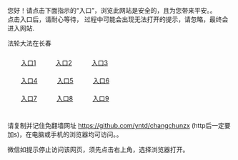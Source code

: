 您好！请点击下面指示的“入口”，浏览此网站是安全的，且为您带来平安。。 <br/>
点击入口后，请耐心等待， 过程中可能会出现无法打开的提示，请忽略，最终会进入网站. </br>

法轮大法在长春<br/>
<div style="padding:10px"><a style="margin:20px" target="_blank" href="https://d1c7utkmvhd16t.cloudfront.net/2Qpsp?wofwkutj" id="ccLink1" rel="nofollow">入口1</a> <a target="_blank" style="margin:20px" href="https://d2c000at66uogc.cloudfront.net/2Qpsp?vwjxfhb" id="ccLink2" rel="nofollow">入口2</a> <a style="margin:20px" target="_blank" href="https://d2orayrp5qi6r8.cloudfront.net/2Qpsp?lmlnt" id="ccLink3" rel="nofollow">入口3</a></div>

<div style="padding:10px" ><a style="margin:20px" target="_blank" href="https://d1c7utkmvhd16t.cloudfront.net/2Qpsp?wofwkutj" id="ccLink4" rel="nofollow">入口4</a> <a style="margin:20px" href="https://d2c000at66uogc.cloudfront.net/2Qpsp?vwjxfhb" target="_blank" id="ccLink5" rel="nofollow">入口5</a> <a style="margin:20px" href="https://d2orayrp5qi6r8.cloudfront.net/2Qpsp?lmlnt" target="_blank" id="ccLink6" rel="nofollow">入口6</a></div>

<div style="padding:10px"><a style="margin:20px" target="_blank" href="https://d1c7utkmvhd16t.cloudfront.net/2Qpsp?wofwkutj" id="ccLink7" rel="nofollow">入口7</a> <a style="margin:20px" href="https://d2c000at66uogc.cloudfront.net/2Qpsp?vwjxfhb" target="_blank" id="ccLink8" rel="nofollow">入口8</a> <a style="margin:20px" target="_blank" href="https://d2orayrp5qi6r8.cloudfront.net/2Qpsp?lmlnt" id="ccLink9" rel="nofollow">入口9</a></div>

<br/>



请复制并记住免翻墙网址 https://github.com/yntd/changchunzx (http后一定要加s)，在电脑或手机的浏览器均可访问。。<br/>

微信如提示停止访问该网页，须先点击右上角，选择浏览器打开。
